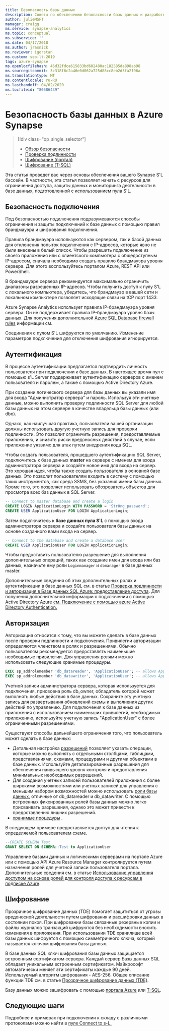 ```yaml
---
title: Безопасность базы данных
description: Советы по обеспечению безопасности базы данных и разработке решений в ресурсе пула Synapse s-L.
author: julieMSFT
manager: craigg
ms.service: synapse-analytics
ms.topic: conceptual
ms.subservice: ''
ms.date: 04/17/2018
ms.author: jrasnick
ms.reviewer: igorstan
ms.custom: seo-lt-2019
tags: azure-synapse
ms.openlocfilehash: 46d32fdca615833bd602480ac182585da898ab98
ms.sourcegitcommit: 3c318f6c2a46e0d062a725d88cc8eb2d3fa2f96a
ms.translationtype: MT
ms.contentlocale: ru-RU
ms.lasthandoff: 04/02/2020
ms.locfileid: "80586439"
---
```

# <a name="secure-a-database-in-azure-synapse"></a>Безопасность базы данных в Azure Synapse

> [!div class="op_single_selector"]
> * [Обзор безопасности](sql-data-warehouse-overview-manage-security.md)
> * [Проверка подлинности](sql-data-warehouse-authentication.md)
> * [Шифрование (портал)](sql-data-warehouse-encryption-tde.md)
> * [Шифрование (T-SQL)](sql-data-warehouse-encryption-tde-tsql.md)
> 
> 

Эта статья проведет вас через основы обеспечения вашего Synapse S'L бассейн. В частности, эта статья позволяет начать с ресурсов для ограничения доступа, защиты данных и мониторинга деятельности в базе данных, подготовленной с использованием пула S'L.

## <a name="connection-security"></a>Безопасность подключения

Под безопасностью подключения подразумеваются способы ограничения и защиты подключений к базе данных с помощью правил брандмауэра и шифрования подключения.

Правила брандмауэра используются как сервером, так и базой данных для отклонения попыток подключения с IP-адресов, которые явно не были внесены в белый список. Чтобы разрешить подключение из своего приложения или с клиентского компьютера с общедоступным IP-адресом, сначала необходимо создать правило брандмауэра уровня сервера. Для этого воспользуйтесь порталом Azure, REST API или PowerShell. 

В брандмауэре сервера рекомендуется максимально ограничить диапазоны разрешенных IP-адресов.  Чтобы получить доступ к пулу S'L с локального компьютера, убедитесь, что брандмауэр в вашей сети и локальном компьютере позволяет исходящие связи на tCP порт 1433.  

Azure Synapse Analytics использует правила IP-брандмауэра уровня сервера. Он не поддерживает правила IP-брандмауэра уровня базы данных. Для получения дополнительной [Azure SQL Database firewall rules](../../sql-database/sql-database-firewall-configure.md) информации см.

Соединения с пулом S'L шифруются по умолчанию.  Изменение параметров подключения для отключения шифрования игнорируется.

## <a name="authentication"></a>Аутентификация

В процессе аутентификации предлагается подтвердить личность пользователя при подключении к базе данных. В настоящее время пул с помощью s'L Server поддерживает аутентификацию серверов с именем пользователя и паролем, а также с помощью Active Directory Azure. 

При создании логического сервера для базы данных вы указали имя для входа "Администратор сервера" и пароль. Используя эти учетные данные, можно выполнить проверку подлинности SQL Server для любой базы данных на этом сервере в качестве владельца базы данных (или dbo).

Однако, как наилучшая практика, пользователи вашей организации должны использовать другую учетную запись для проверки подлинности. Это позволит ограничить разрешения, предоставляемые приложению, и снизить риски вредоносных действий в случае, если приложение уязвимо для атак путем внедрения кода SQL. 

Чтобы создать пользователя, прошедшего аутентификацию SQL Server, подключитесь к базе данных **master** на сервере с именем для входа администратора сервера и создайте новое имя для входа на сервер.  Это хорошая идея, чтобы также создать пользователя в основной базе данных. Это позволит пользователям входить в систему с помощью таких инструментов, как среда SSMS, без указания имени базы данных.  Кроме того, это позволяет использовать обозреватель объектов для просмотра всех баз данных в SQL Server.

```sql
-- Connect to master database and create a login
CREATE LOGIN ApplicationLogin WITH PASSWORD = 'Str0ng_password';
CREATE USER ApplicationUser FOR LOGIN ApplicationLogin;
```

Затем подключитесь к **базе данных пула S'L** с помощью входа администратора сервера и создайте пользователя базы данных на основе созданного вами входа на сервер.

```sql
-- Connect to the database and create a database user
CREATE USER ApplicationUser FOR LOGIN ApplicationLogin;
```

Чтобы предоставить пользователю разрешение для выполнения дополнительных операций, таких как создание имен для входа или баз данных, назначьте ему роли `Loginmanager` и `dbmanager` в базе данных master. 

Дополнительные сведения об этих дополнительных ролях и аутентификации в базе данных SQL см. в статье [Проверка подлинности и авторизация в Базе данных SQL Azure: предоставление доступа](../../sql-database/sql-database-manage-logins.md).  Для получения дополнительной информации о подключении с помощью Active Directory Azure [см. Подключение с помощью azure Active Directory Authentication.](sql-data-warehouse-authentication.md)

## <a name="authorization"></a>Авторизация
Авторизация относится к тому, что вы можете сделать в базе данных после проверки подлинности и подключения. Привилегии авторизации определяются членством в ролях и разрешениями. Обычно пользователям рекомендуется предоставлять наименьшие необходимые привилегии. Для управления ролями можно использовать следующие хранимые процедуры.

```sql
EXEC sp_addrolemember 'db_datareader', 'ApplicationUser'; -- allows ApplicationUser to read data
EXEC sp_addrolemember 'db_datawriter', 'ApplicationUser'; -- allows ApplicationUser to write data
```

Учетной записи администратора сервера, которая используется для подключения, присвоена роль db_owner, обладатель которой может выполнять любые действия в базе данных. Сохраните эту учетную запись для развертывания обновлений схемы и выполнения других действий по управлению. Для подключения к базе данных из приложения с использованием наименьших привилегий, необходимых приложению, используйте учетную запись "ApplicationUser" с более ограниченными разрешениями.

Существуют способы дальнейшего ограничения того, что пользователь может сделать в базе данных:

* Детальная настройка [разрешений](https://docs.microsoft.com/sql/relational-databases/security/permissions-database-engine?view=sql-server-ver15) позволяет указать операции, которые можно выполнять с отдельными столбцами, таблицами, представлениями, схемами, процедурами и другими объектами в базе данных. Используйте детализированные разрешения для обеспечения наивысшего уровня контроля и предоставления минимальных необходимых разрешений. 
* Для создания учетных записей пользователей приложения с более широкими возможностями или учетных записей для управления с меньшим набором возможностей можно использовать [роли базы данных](https://docs.microsoft.com/sql/relational-databases/security/authentication-access/database-level-roles?view=sql-server-ver15), отличные от db_datareader и db_datawriter. С помощью встроенных фиксированных ролей базы данных можно легко присваивать разрешения, однако это может привести к предоставлению лишних разрешений.
* [хранимые процедуры](https://docs.microsoft.com/sql/relational-databases/stored-procedures/stored-procedures-database-engine?redirectedfrom=MSDN&view=sql-server-ver15) .

В следующем примере предоставляется доступ для чтения к определяемой пользователем схеме.
```sql
--CREATE SCHEMA Test
GRANT SELECT ON SCHEMA::Test to ApplicationUser
```

Управление базами данных и логическими серверами на портале Azure или с помощью API Azure Resource Manager контролируется путем назначения ролей для учетной записи пользователя портала. Дополнительные сведения см. в статье [Использование управления доступом на основе ролей для контроля доступа к ресурсам в подписке Azure](https://azure.microsoft.com/documentation/articles/role-based-access-control-configure).

## <a name="encryption"></a>Шифрование
Прозрачное шифрование данных (TDE) помогает защититься от угрозы вредоносной деятельности путем шифрования и расшифровки данных в состоянии покоя. При шифровании базы связанные резервные копии и файлы журналов транзакций шифруются без необходимости вносить изменения в приложения. При использовании TDE хранилище всей базы данных шифруется с помощью симметричного ключа, который называется ключом шифрования базы данных. 

В базе данных SQL ключ шифрования базы данных защищается встроенным сертификатом сервера. Каждый сервер Базы данных SQL обладает уникальным встроенным сертификатом. Майкрософт автоматически меняет эти сертификаты каждые 90 дней. Используемый алгоритм шифрования - AES-256. Общее описание функции TDE см. в статье [Прозрачное шифрование данных (TDE)](https://docs.microsoft.com/sql/relational-databases/security/encryption/transparent-data-encryption?view=sql-server-ver15).

Базу данных можно зашифровать с помощью [портала Azure](sql-data-warehouse-encryption-tde.md) или [T-SQL](sql-data-warehouse-encryption-tde-tsql.md).

## <a name="next-steps"></a>Следующие шаги
Подробнее и примерах при подключении к складу с различными протоколами можно найти в [пуле Connect to s-L.](sql-data-warehouse-connect-overview.md)
